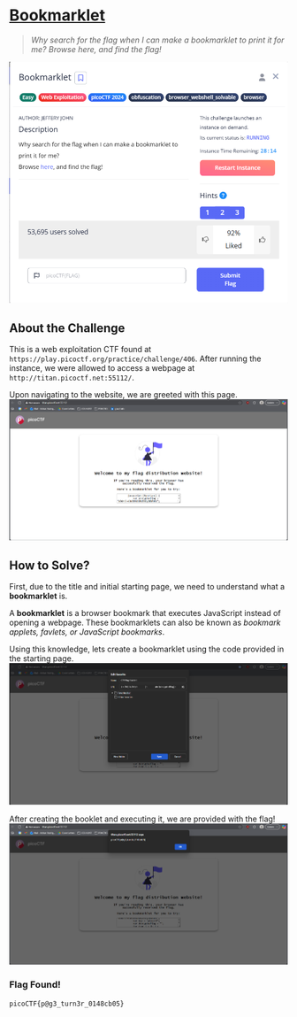 # <u>Bookmarklet</u>
> *Why search for the flag when I can make a bookmarklet to print it for me?
Browse here, and find the flag!*

![CTF Details](/2025/(Web)%20Bookmarklet/screenshots/details.png)

## About the Challenge
This is a web exploitation CTF found at `https://play.picoctf.org/practice/challenge/406`. After running the instance, we were allowed to access a webpage at `http://titan.picoctf.net:55112/`.

Upon navigating to the website, we are greeted with this page.
![Web Server Landing Page](/2025/(Web)%20Bookmarklet/screenshots/start.png)

## How to Solve?
First, due to the title and initial starting page, we need to understand what a **bookmarklet** is.

A **bookmarklet** is a browser bookmark that executes JavaScript instead of opening a webpage. These bookmarklets can also be known as *bookmark applets, favlets, or JavaScript bookmarks*.

Using this knowledge, lets create a bookmarklet using the code provided in the starting page.
![Creation of booklet](/2025/(Web)%20Bookmarklet/screenshots/create_booklet.png)

After creating the booklet and executing it, we are provided with the flag!
![Executing booklet to obtain flag](/2025/(Web)%20Bookmarklet/screenshots/flag.png)

### Flag Found!
```
picoCTF{p@g3_turn3r_0148cb05}
```
